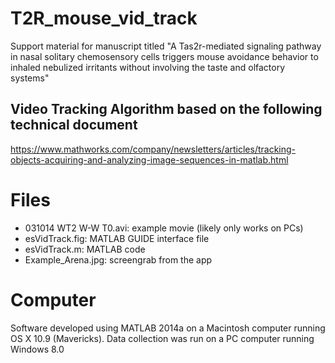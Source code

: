 # T2R_mouse_vid_track
Support material for manuscript titled "A Tas2r-mediated signaling pathway in nasal solitary chemosensory cells triggers mouse avoidance behavior to inhaled nebulized irritants without involving the taste and olfactory systems"

## Video Tracking Algorithm based on the following technical document
https://www.mathworks.com/company/newsletters/articles/tracking-objects-acquiring-and-analyzing-image-sequences-in-matlab.html 


# Files
- 031014 WT2 W-W T0.avi: example movie (likely only works on PCs)
- esVidTrack.fig: MATLAB GUIDE interface file
- esVidTrack.m: MATLAB code
- Example_Arena.jpg: screengrab from the app

# Computer 

Software developed using MATLAB 2014a on a Macintosh computer running OS X 10.9 (Mavericks). Data collection was run on a PC computer running Windows 8.0
